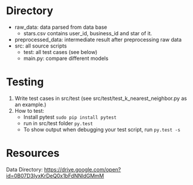 # Directory
* raw_data: data parsed from data base
    * stars.csv contains user_id, business_id and star of it. 
* preprocessed_data: intermediate result after preprocessing raw data
* src: all source scripts
    * test: all test cases (see below)
    * main.py: compare different models

# Testing
1. Write test cases in src/test (see src/test/test_k_nearest_neighbor.py as an example.)
2. How to test:
    - Install pytest ```sudo pip install pytest```
    - run in src/test folder ```py.test```
    - To show output when debugging your test script, run ```py.test -s```


# Resources
Data Directory: https://drive.google.com/open?id=0B07D3IyxKrDeQ0x1bFdNNldGMmM

